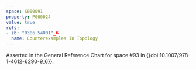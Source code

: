 ```yaml
---
space: S000091
property: P000024
value: true
refs:
- zb: "0386.54001"_6
  name: Counterexamples in Topology
---
```


Asserted in the General Reference Chart for space #93 in
{{doi:10.1007/978-1-4612-6290-9_6}}.
